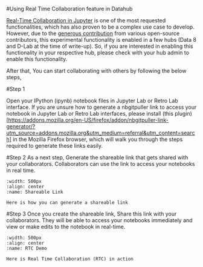 #Using Real Time Collaboration feature in Datahub

[Real-Time Collaboration in Jupyter](https://github.com/jupyterlab/rtc) is one of the most requested functionalities, which has also proven to be a complex use case to develop. However, due to the [generous contribution](https://github.com/jupyterlab/rtc/graphs/contributors) from various open-source contributors, this experimental functionality is enabled in a few hubs (Data 8 and D-Lab at the time of write-up). So, if you are interested in enabling this functionality in your respective hub, please check with your hub admin to enable this functionality. 

After that, You can start collaborating with others by following the below steps,

#Step 1

Open your IPython (ipynb) notebook files in Jupyter Lab or Retro Lab interface. If you are unsure how to generate a nbgitpuller link to access your notebook in Jupyter Lab or Retro Lab interfaces, please install (this plugin)[https://addons.mozilla.org/en-US/firefox/addon/nbgitpuller-link-generator/?utm_source=addons.mozilla.org&utm_medium=referral&utm_content=search] in the Mozilla Firefox browser, which will walk you through the steps required to generate these links easily.

#Step 2
As a next step, Generate the shareable link that gets shared with your collaborators. Collaborators can use the link to access your notebooks in real time.

```{figure} ../images/RTC_demo.gif
:width: 500px
:align: center
:name: Shareable Link

Here is how you can generate a shareable link
```

#Step 3
Once you create the shareable link, Share this link with your collaborators. They will be able to access your notebooks immediately and view or make edits to the notebook in real-time.

```{figure} ../images/Share_link.gif
:width: 500px
:align: center
:name: RTC Demo

Here is Real Time Collaboration (RTC) in action
```
